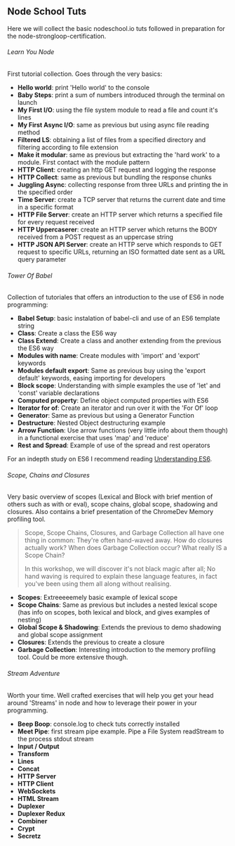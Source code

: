 ## Node School Tuts

Here we will collect the basic nodeschool.io tuts followed in preparation for the node-strongloop-certification.

###### Learn You Node

First tutorial collection. Goes through the very basics:
- **Hello world**: print 'Hello world' to the console
- **Baby Steps**: print a sum of numbers introduced through the terminal on launch
- **My First I/O**: using the file system module to read a file and count it's lines
- **My First Async I/O**: same as previous but using async file reading method
- **Filtered LS**: obtaining a list of files from a specified directory and filtering according to file extension
- **Make it modular**: same as previous but extracting the 'hard work' to a module. First contact with the module pattern
- **HTTP Client**: creating an http GET request and logging the response
- **HTTP Collect**: same as previous but bundling the response chunks
- **Juggling Async**: collecting response from three URLs and printing the in the specified order
- **Time Server**: create a TCP server that returns the current date and time in a specific format
- **HTTP File Server**: create an HTTP server which returns a specified file for every request received
- **HTTP Uppercaserer**: create an HTTP server which returns the BODY received from a POST request as an uppercase string
- **HTTP JSON API Server**: create an HTTP serve which responds to GET request to specific URLs, returning an ISO formatted date sent as a URL query parameter


###### Tower Of Babel

Collection of tutoriales that offers an introduction to the use of ES6 in node programming:
- **Babel Setup**: basic instalation of babel-cli and use of an ES6 template string
- **Class**: Create a class the ES6 way
- **Class Extend**: Create a class and another extending from the previous the ES6 way
- **Modules with name**: Create modules with 'import' and 'export' keywords
- **Modules default export**: Same as previous buy using the 'export default' keywords, easing importing for developers
- **Block scope**: Understanding with simple examples the use of 'let' and 'const' variable declarations
- **Computed property**: Define object computed properties with ES6
- **Iterator for of**: Create an iterator and run over it with the 'For Of' loop
- **Generator**: Same as previous but using a Generator Function
- **Destructure**: Nested Object destructuring example
- **Arrow Function**: Use arrow functions (very little info about them though) in a functional exercise that uses 'map' and 'reduce'
- **Rest and Spread**: Example of use of the spread and rest operators

For an indepth study on ES6 I recommend reading [Understanding ES6](https://leanpub.com/understandinges6/read).


###### Scope, Chains and Closures

Very basic overview of scopes (Lexical and Block with brief mention of others such as with or eval), scope chains, global scope, shadowing and closures. Also contains a brief presentation of the ChromeDev Memory profiling tool.

>Scope, Scope Chains, Closures, and Garbage Collection all have one thing in common: They're often hand-waved away. How do closures actually work? When does Garbage Collection occur? What really IS a Scope Chain?
>
>In this workshop, we will discover it's not black magic after all; No hand waving is required to explain these language features, in fact you've been using them all along without realising.

- **Scopes**: Extreeeeemely basic example of lexical scope
- **Scope Chains**: Same as previous but includes a nested lexical scope (has info on scopes, both lexical and block, and gives examples of nesting)
- **Global Scope & Shadowing**: Extends the previous to demo shadowing and global scope assignment
- **Closures**: Extends the previous to create a closure
- **Garbage Collection**: Interesting introduction to the memory profiling tool. Could be more extensive though.


###### Stream Adventure

Worth your time. Well crafted exercises that will help you get your head around 'Streams' in node and how to leverage their power in your programming.

- **Beep Boop**: console.log to check tuts correctly installed
- **Meet Pipe**: first stream pipe example. Pipe a File System readStream to the process stdout stream
- **Input / Output**
- **Transform**
- **Lines**
- **Concat**
- **HTTP Server**
- **HTTP Client**
- **WebSockets**
- **HTML Stream**
- **Duplexer**
- **Duplexer Redux**
- **Combiner**
- **Crypt**
- **Secretz**